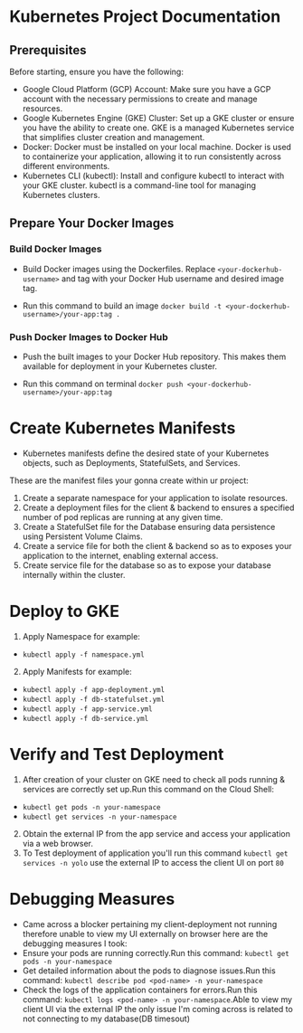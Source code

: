 # Kubernetes Project Documentation
## Prerequisites

Before starting, ensure you have the following:

- Google Cloud Platform (GCP) Account: Make sure you have a GCP account with the necessary permissions to create and manage resources.
- Google Kubernetes Engine (GKE) Cluster: Set up a GKE cluster or ensure you have the ability to create one. GKE is a managed Kubernetes service that simplifies cluster creation and management.
- Docker: Docker must be installed on your local machine. Docker is used to containerize your application, allowing it to run consistently across different environments.
- Kubernetes CLI (kubectl): Install and configure kubectl to interact with your GKE cluster. kubectl is a command-line tool for managing Kubernetes clusters.

## Prepare Your Docker Images

### Build Docker Images

- Build Docker images using the Dockerfiles. Replace `<your-dockerhub-username>` and tag with your Docker Hub username and desired image tag.

- Run this command to build an image `docker build -t <your-dockerhub-username>/your-app:tag .`

### Push Docker Images to Docker Hub

- Push the built images to your Docker Hub repository. This makes them available for deployment in your Kubernetes cluster.

- Run this command on terminal `docker push <your-dockerhub-username>/your-app:tag`

# Create Kubernetes Manifests

- Kubernetes manifests define the desired state of your Kubernetes objects, such as Deployments, StatefulSets, and Services.

These are the manifest files your gonna create within ur project:
1. Create a separate namespace for your application to isolate resources.
2. Create a deployment files for the client & backend to ensures a specified number of pod replicas are running at any given time.
3. Create a StatefulSet file for the Database ensuring data persistence using Persistent Volume Claims.
4. Create a service file for both the client & backend so as to exposes your application to the internet, enabling external access.
5. Create service file for the database so as to expose your database internally within the cluster.

# Deploy to GKE

1. Apply Namespace for example: 
- `kubectl apply -f namespace.yml`
2. Apply Manifests for example: 
- `kubectl apply -f app-deployment.yml`
- `kubectl apply -f db-statefulset.yml`
- `kubectl apply -f app-service.yml`
- `kubectl apply -f db-service.yml`


# Verify and Test Deployment

1. After creation of your cluster on GKE need to check all pods running & services are correctly set up.Run this command on the Cloud Shell: 
- `kubectl get pods -n your-namespace`
- `kubectl get services -n your-namespace`
2. Obtain the external IP from the app service and access your application via a web browser.
3. To Test deployment of application you'll run this command `kubectl get services -n yolo` use the external IP to access the client UI on port `80`

# Debugging Measures

- Came across a blocker pertaining my client-deployment not running therefore unable to view my UI externally on browser here are the debugging measures I took: 
- Ensure your pods are running correctly.Run this command: `kubectl get pods -n your-namespace`
- Get detailed information about the pods to diagnose issues.Run this command: `kubectl describe pod <pod-name> -n your-namespace`
- Check the logs of the application containers for errors.Run this command: `kubectl logs <pod-name> -n your-namespace`.Able to view my client UI via the external IP the only issue I'm coming across is related to not connecting to my database(DB timesout)